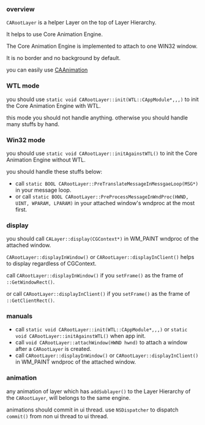 ### overview
`CARootLayer` is a helper Layer on the top of Layer Hierarchy. 

It helps to use Core Animation Engine.

The Core Animation Engine is implemented to attach to one WIN32 window.

It is no border and no background by default.

you can easily use [CAAnimation](CAAnimation.md)

### WTL mode
you should use `static void CARootLayer::init(WTL::CAppModule*,,,)` to init the Core Animation Engine with WTL.

this mode you should not handle anything. otherwise you should handle many stuffs by hand.

### Win32 mode
you should use `static void CARootLayer::initAgainstWTL()` to init the Core Animation Engine without WTL.

you should handle these stuffs below:
* call `static BOOL CARootLayer::PreTranslateMessageInMessgaeLoop(MSG*)` in your message loop.
* or call `static BOOL CARootLayer::PreProcessMessageInWndProc(HWND, UINT, WPARAM, LPARAM)` in your attached window's wndproc at the most first.

### display
you should call `CALayer::display(CGContext*)` in WM_PAINT wndproc of the attached window. 

`CARootLayer::displayInWindow()` or `CARootLayer::displayInClient()` helps to display regardless of CGContext.

call `CARootLayer::displayInWindow()` if you `setFrame()` as the frame of `::GetWindowRect()`.

or call `CARootLayer::displayInClient()` if you `setFrame()` as the frame of `::GetClientRect()`.

### manuals
* call `static void CARootLayer::init(WTL::CAppModule*,,,)` or `static void CARootLayer::initAgainstWTL()` when app init.
* call `void CARootLayer::attachWindow(HWND hwnd)` to attach a window after a `CARootLayer` is created.
* call `CARootLayer::displayInWindow()` or `CARootLayer::displayInClient()` in WM_PAINT wndproc of the attached window.

### animation
any animation of layer which has `addSublayer()` to the Layer Hierarchy of the `CARootLayer`, will belongs to the same engine.

animations should commit in ui thread. use `NSDispatcher` to dispatch `commit()` from non ui thread to ui thread.



































